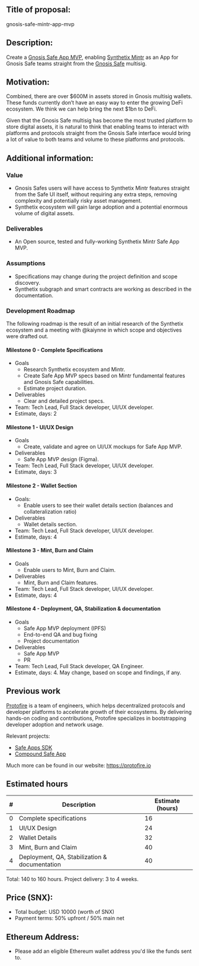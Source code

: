 ## Title of proposal: 
gnosis-safe-mintr-app-mvp

## Description:
Create a [Gnosis Safe App MVP](https://blog.gnosis.pm/introducing-gnosis-safe-apps-faef908f69c6), enabling [Synthetix Mintr](https://mintr.synthetix.io/) as an App for Gnosis Safe teams straight from the [Gnosis Safe](https://gnosis-safe.io/) multisig.
	

## Motivation: 
Combined, there are over $600M in assets stored in Gnosis multisig wallets. These funds currently don’t have an easy way to enter the growing DeFi ecosystem. We think we can help bring the next $1bn to DeFi.

Given that the Gnosis Safe multisig has become the most trusted platform to store digital assets, it is natural to think that enabling teams to interact with platforms and protocols straight from the Gnosis Safe interface would bring a lot of value to both teams and volume to these platforms and protocols.


## Additional information: 

### Value
- Gnosis Safes users will have access to Synthetix Mintr features straight from the Safe UI itself, without requiring any extra steps, removing complexity and potentially risky asset management.
- Synthetix ecosystem will gain large adoption and a potential enormous volume of digital assets.

### Deliverables
- An Open source, tested and fully-working Synthetix Mintr Safe App MVP.

### Assumptions
- Specifications may change during the project definition and scope discovery.
- Synthetix subgraph and smart contracts are working as described in the documentation.

### Development Roadmap
The following roadmap is the result of an initial research of the Synthetix ecosystem and a meeting with @kaiynne in which scope and objectives were drafted out.

#### Milestone 0 - Complete Specifications
- Goals
  - Research Synthetix ecosystem and Mintr.
  - Create Safe App MVP specs based on Mintr fundamental features and Gnosis Safe capabilities.
  - Estimate project duration.
- Deliverables
  - Clear and detailed project specs.
- Team: Tech Lead, Full Stack developer, UI/UX developer.
- Estimate, days: 2

#### Milestone 1 - UI/UX Design
- Goals
  - Create, validate and agree on UI/UX mockups for Safe App MVP.
- Deliverables
  - Safe App MVP design (Figma).
- Team: Tech Lead, Full Stack developer, UI/UX developer.
- Estimate, days: 3

#### Milestone 2 - Wallet Section
- Goals:
  - Enable users to see their wallet details section (balances and collateralization ratio)
- Deliverables
  - Wallet details section.
- Team: Tech Lead, Full Stack developer, UI/UX developer.
- Estimate, days: 4

#### Milestone 3 - Mint, Burn and Claim
- Goals
  - Enable users to Mint, Burn and Claim.
- Deliverables
  - Mint, Burn and Claim features.
- Team: Tech Lead, Full Stack developer, UI/UX developer.
- Estimate, days: 4

#### Milestone 4 - Deployment, QA, Stabilization & documentation
- Goals
  - Safe App MVP deployment (IPFS)
  - End-to-end QA and bug fixing
  - Project documentation
- Deliverables
  - Safe App MVP
  - PR
- Team: Tech Lead, Full Stack developer, QA Engineer.
- Estimate, days: 4. May change, based on scope and findings, if any.

## Previous work
[Protofire](https://protofire.io) is a team of engineers, which helps decentralized protocols and developer platforms to accelerate growth of their ecosystems. By delivering hands-on coding and contributions, Protofire specializes in bootstrapping developer adoption and network usage.

Relevant projects:
- [Safe Apps SDK](https://www.npmjs.com/package/@gnosis.pm/safe-apps-sdk)
- [Compound Safe App](https://github.com/gnosis/safe-react-apps/tree/master/src/apps/Compound)

Much more can be found in our website: https://protofire.io


## Estimated hours

| # | Description | Estimate (hours) |
| --- | --- | --- |
| 0 | Complete specifications | 16 |
| 1 | UI/UX Design | 24 |
| 2 | Wallet Details | 32 |
| 3 | Mint, Burn and Claim | 40 |
| 4 | Deployment, QA, Stabilization & documentation | 40 |

Total: 140 to 160 hours.
Project delivery: 3 to 4 weeks.


## Price (SNX): 
- Total budget: USD 10000 (worth of SNX)
- Payment terms: 50% upfront / 50% main net


## Ethereum Address: 
- Please add an eligible Ethereum wallet address you'd like the funds sent to. 